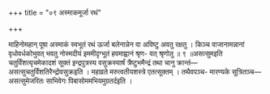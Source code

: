 +++
title = "०९ अस्माकमूर्जा रथं"

+++

माहिनोमहान् पूषा अस्माकं स्वभूतं रथं ऊर्जा बलेनान्नेन वा अविष्टु अवतु रक्षतु । किञ्च वाजानामन्नानां वृधोवर्धकोभुवत् भवतु नोस्मदीयं इममीदृग्भूतं हवमाह्वानं श्रृण- वत् श्रृणोतु ॥ ९ ॥असत्सुमइति चतुर्विंशत्यृचमेकादशं सूक्तं इन्द्रपुत्रस्य वसुक्रस्यार्षं त्रैष्टुभमैन्द्रं तथा चानु क्रान्तं—असत्सुचतुर्विंशतिरैन्द्रोवसुक्रइति । महाव्रते मरुत्वतीयशस्त्रे एतत्सूक्तम् । तथैवपञ्च- मारण्यके सूत्रितञ्च—असत्सुमेजरितः साभिवेगः पिबासोममभियमुग्रतर्दइति ।